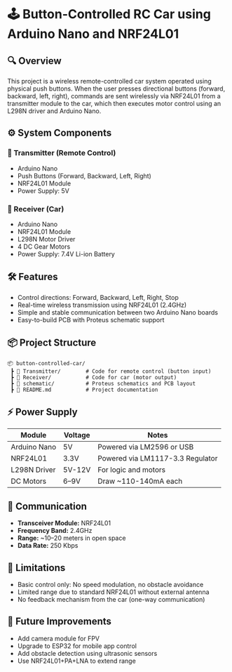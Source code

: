
# 🕹️ Button-Controlled RC Car using Arduino Nano and NRF24L01

## 🔍 Overview

This project is a wireless remote-controlled car system operated using physical push buttons. When the user presses directional buttons (forward, backward, left, right), commands are sent wirelessly via NRF24L01 from a transmitter module to the car, which then executes motor control using an L298N driver and Arduino Nano.

## ⚙️ System Components

### 🔹 Transmitter (Remote Control)
- Arduino Nano
- Push Buttons (Forward, Backward, Left, Right)
- NRF24L01 Module
- Power Supply: 5V

### 🔹 Receiver (Car)
- Arduino Nano
- NRF24L01 Module
- L298N Motor Driver
- 4 DC Gear Motors
- Power Supply: 7.4V Li-ion Battery

## 🛠️ Features

- Control directions: Forward, Backward, Left, Right, Stop
- Real-time wireless transmission using NRF24L01 (2.4GHz)
- Simple and stable communication between two Arduino Nano boards
- Easy-to-build PCB with Proteus schematic support

## 📦 Project Structure

```
📦 button-controlled-car/
 ┣ 📂 Transmitter/        # Code for remote control (button input)
 ┣ 📂 Receiver/           # Code for car (motor output)
 ┣ 📂 schematic/          # Proteus schematics and PCB layout
 ┣ 📄 README.md           # Project documentation
```

## ⚡ Power Supply

| Module         | Voltage | Notes                            |
|----------------|---------|----------------------------------|
| Arduino Nano   | 5V      | Powered via LM2596 or USB        |
| NRF24L01       | 3.3V    | Powered via LM1117-3.3 Regulator |
| L298N Driver   | 5V-12V  | For logic and motors             |
| DC Motors      | 6–9V    | Draw ~110-140mA each             |

## 📡 Communication

- **Transceiver Module:** NRF24L01
- **Frequency Band:** 2.4GHz
- **Range:** ~10–20 meters in open space
- **Data Rate:** 250 Kbps

## 🚧 Limitations

- Basic control only: No speed modulation, no obstacle avoidance
- Limited range due to standard NRF24L01 without external antenna
- No feedback mechanism from the car (one-way communication)

## 🚀 Future Improvements

- Add camera module for FPV
- Upgrade to ESP32 for mobile app control
- Add obstacle detection using ultrasonic sensors
- Use NRF24L01+PA+LNA to extend range


